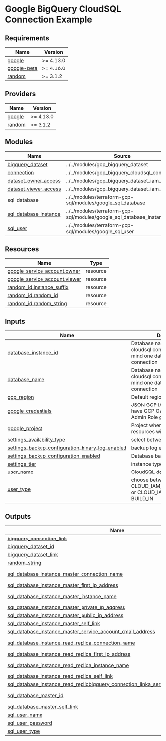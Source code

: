 # Google BigQuery CloudSQL Connection Example

<!-- BEGIN_TF_DOCS -->
## Requirements

| Name | Version |
|------|---------|
| <a name="requirement_google"></a> [google](#requirement\_google) | >= 4.13.0 |
| <a name="requirement_google-beta"></a> [google-beta](#requirement\_google-beta) | >= 4.16.0 |
| <a name="requirement_random"></a> [random](#requirement\_random) | >= 3.1.2 |

## Providers

| Name | Version |
|------|---------|
| <a name="provider_google"></a> [google](#provider\_google) | >= 4.13.0 |
| <a name="provider_random"></a> [random](#provider\_random) | >= 3.1.2 |

## Modules

| Name | Source | Version |
|------|--------|---------|
| <a name="module_bigquery_dataset"></a> [bigquery\_dataset](#module\_bigquery\_dataset) | ../../modules/gcp_bigquery_dataset | n/a |
| <a name="module_connection"></a> [connection](#module\_connection) | ../../modules/gcp_bigquery_cloudsql_connection | n/a |
| <a name="module_dataset_owner_access"></a> [dataset\_owner\_access](#module\_dataset\_owner\_access) | ../../modules/gcp_bigquery_dataset_iam_policy | n/a |
| <a name="module_dataset_viewer_access"></a> [dataset\_viewer\_access](#module\_dataset\_viewer\_access) | ../../modules/gcp_bigquery_dataset_iam_policy | n/a |
| <a name="module_sql_database"></a> [sql\_database](#module\_sql\_database) | ../../modules/terraform-gcp-sql/modules/google_sql_database | n/a |
| <a name="module_sql_database_instance"></a> [sql\_database\_instance](#module\_sql\_database\_instance) | ../../modules/terraform-gcp-sql/modules/google_sql_database_instance | n/a |
| <a name="module_sql_user"></a> [sql\_user](#module\_sql\_user) | ../../modules/terraform-gcp-sql/modules/google_sql_user | n/a |

## Resources

| Name | Type |
|------|------|
| [google_service_account.owner](https://registry.terraform.io/providers/hashicorp/google/latest/docs/resources/service_account) | resource |
| [google_service_account.viewer](https://registry.terraform.io/providers/hashicorp/google/latest/docs/resources/service_account) | resource |
| [random_id.instance_suffix](https://registry.terraform.io/providers/hashicorp/random/latest/docs/resources/id) | resource |
| [random_id.random_id](https://registry.terraform.io/providers/hashicorp/random/latest/docs/resources/id) | resource |
| [random_id.random_string](https://registry.terraform.io/providers/hashicorp/random/latest/docs/resources/id) | resource |

## Inputs

| Name | Description | Type | Default | Required |
|------|-------------|------|---------|:--------:|
| <a name="input_database_instance_id"></a> [database\_instance\_id](#input\_database\_instance\_id) | Database name for bigquery cloudsql connection, keep in mind one database per connection | `string` | `""` | no |
| <a name="input_database_name"></a> [database\_name](#input\_database\_name) | Database name for bigquery cloudsql connection, keep in mind one database per connection | `string` | `"cloudsql_conn_example_db"` | no |
| <a name="input_gcp_region"></a> [gcp\_region](#input\_gcp\_region) | Default region for gcp project | `string` | `"asia-southeast2"` | no |
| <a name="input_google_credentials"></a> [google\_credentials](#input\_google\_credentials) | JSON GCP IAM credentials that have GCP Owner and BigQuery Admin Role granted | `string` | n/a | yes |
| <a name="input_google_project"></a> [google\_project](#input\_google\_project) | Project where Bigquery resources will be created | `string` | n/a | yes |
| <a name="input_settings_availability_type"></a> [settings\_availability\_type](#input\_settings\_availability\_type) | select between zonal, regional | `string` | `"ZONAL"` | no |
| <a name="input_settings_backup_configuration_binary_log_enabled"></a> [settings\_backup\_configuration\_binary\_log\_enabled](#input\_settings\_backup\_configuration\_binary\_log\_enabled) | backup log enablement cloudsql | `bool` | `true` | no |
| <a name="input_settings_backup_configuration_enabled"></a> [settings\_backup\_configuration\_enabled](#input\_settings\_backup\_configuration\_enabled) | Database backup enable | `bool` | `true` | no |
| <a name="input_settings_tier"></a> [settings\_tier](#input\_settings\_tier) | instance type fo the cloudsql | `string` | `"db-f1-micro"` | no |
| <a name="input_user_name"></a> [user\_name](#input\_user\_name) | CloudSQL database username | `string` | `"cloudsql_connection_example_user"` | no |
| <a name="input_user_type"></a> [user\_type](#input\_user\_type) | choose between CLOUD\_IAM\_SERVICE\_ACCOUNT or CLOUD\_IAM\_USER or BUILD\_IN | `string` | `"BUILT_IN"` | no |

## Outputs

| Name | Description |
|------|-------------|
| <a name="output_bigquery_connection_link"></a> [bigquery\_connection\_link](#output\_bigquery\_connection\_link) | The name of bigquery to read replica connection |
| <a name="output_bigquery_dataset_id"></a> [bigquery\_dataset\_id](#output\_bigquery\_dataset\_id) | n/a |
| <a name="output_bigquery_dataset_link"></a> [bigquery\_dataset\_link](#output\_bigquery\_dataset\_link) | n/a |
| <a name="output_random_string"></a> [random\_string](#output\_random\_string) | Random string |
| <a name="output_sql_database_instance_master_connection_name"></a> [sql\_database\_instance\_master\_connection\_name](#output\_sql\_database\_instance\_master\_connection\_name) | The connection name of the instance to be used in connection strings. For example, when connecting with Cloud SQL Proxy. |
| <a name="output_sql_database_instance_master_first_ip_address"></a> [sql\_database\_instance\_master\_first\_ip\_address](#output\_sql\_database\_instance\_master\_first\_ip\_address) | The IPv4 address assigned. |
| <a name="output_sql_database_instance_master_instance_name"></a> [sql\_database\_instance\_master\_instance\_name](#output\_sql\_database\_instance\_master\_instance\_name) | The connection name of the instance to be used in connection strings. For example, when connecting with Cloud SQL Proxy. |
| <a name="output_sql_database_instance_master_private_ip_address"></a> [sql\_database\_instance\_master\_private\_ip\_address](#output\_sql\_database\_instance\_master\_private\_ip\_address) | The first private (`PRIVATE`) IPv4 address assigned. |
| <a name="output_sql_database_instance_master_public_ip_address"></a> [sql\_database\_instance\_master\_public\_ip\_address](#output\_sql\_database\_instance\_master\_public\_ip\_address) | The first public (`PRIMARY`) IPv4 address assigned. |
| <a name="output_sql_database_instance_master_self_link"></a> [sql\_database\_instance\_master\_self\_link](#output\_sql\_database\_instance\_master\_self\_link) | The URI of the created resource. |
| <a name="output_sql_database_instance_master_service_account_email_address"></a> [sql\_database\_instance\_master\_service\_account\_email\_address](#output\_sql\_database\_instance\_master\_service\_account\_email\_address) | The service account email address assigned to the instance. |
| <a name="output_sql_database_instance_read_replica_connection_name"></a> [sql\_database\_instance\_read\_replica\_connection\_name](#output\_sql\_database\_instance\_read\_replica\_connection\_name) | The connection name of the instance to be used in connection strings. For example, when connecting with Cloud SQL Proxy. |
| <a name="output_sql_database_instance_read_replica_first_ip_address"></a> [sql\_database\_instance\_read\_replica\_first\_ip\_address](#output\_sql\_database\_instance\_read\_replica\_first\_ip\_address) | The IPv4 address assigned. |
| <a name="output_sql_database_instance_read_replica_instance_name"></a> [sql\_database\_instance\_read\_replica\_instance\_name](#output\_sql\_database\_instance\_read\_replica\_instance\_name) | The connection name of the instance to be used in connection strings. For example, when connecting with Cloud SQL Proxy. |
| <a name="output_sql_database_instance_read_replica_self_link"></a> [sql\_database\_instance\_read\_replica\_self\_link](#output\_sql\_database\_instance\_read\_replica\_self\_link) | The URI of the created resource. |
| <a name="output_sql_database_instance_read_replicbigquery_connection_linka_service_account_email_address"></a> [sql\_database\_instance\_read\_replicbigquery\_connection\_linka\_service\_account\_email\_address](#output\_sql\_database\_instance\_read\_replicbigquery\_connection\_linka\_service\_account\_email\_address) | The service account email address assigned to the instance. |
| <a name="output_sql_database_master_id"></a> [sql\_database\_master\_id](#output\_sql\_database\_master\_id) | an identifier for the resource with format projects/{{project}}/instances/{{instance}}/databases/{{name}} |
| <a name="output_sql_database_master_self_link"></a> [sql\_database\_master\_self\_link](#output\_sql\_database\_master\_self\_link) | The URI of the created resource. |
| <a name="output_sql_user_name"></a> [sql\_user\_name](#output\_sql\_user\_name) | The name of the user. |
| <a name="output_sql_user_password"></a> [sql\_user\_password](#output\_sql\_user\_password) | The password for the user |
| <a name="output_sql_user_type"></a> [sql\_user\_type](#output\_sql\_user\_type) | The user type |
<!-- END_TF_DOCS -->
